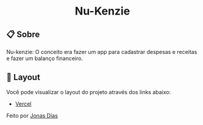 <h1 align="center">Nu-Kenzie</h1>

## 📋 Sobre

Nu-kenzie: O conceito era fazer um app para cadastrar despesas e receitas e fazer um balanço financeiro.

## 🔖 Layout

Você pode visualizar o layout do projeto através dos links abaixo:

- [Vercel](https://nu-kenzie-nine-theta.vercel.app/) 


Feito por [Jonas Dias](https://www.linkedin.com/in/jonas-diass/)
